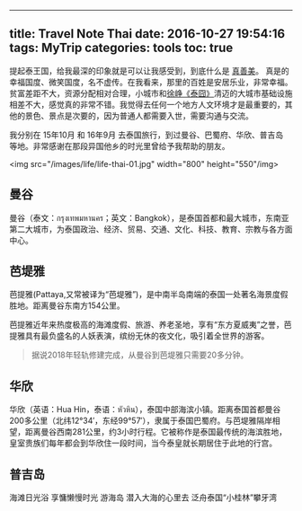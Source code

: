 
---
title: Travel Note Thai
date: 2016-10-27 19:54:16
tags: MyTrip
categories: tools
toc: true
---

提起泰王国，给我最深的印象就是可以让我感受到，到底什么是 [真善美][1]。 <!-- more -->真是的 幸福国度、微笑国度，名不虚传。在我看来，那里的百姓是安居乐业，非常幸福。贫富差距不大，资源分配相对合理，小城市和[徐峥《泰囧》][2]清迈的大城市基础设施相差不大，感觉真的非常不错。我觉得去任何一个地方人文环境才是最重要的，其他的景色、景点是次要的，因为普通人都需要入世，需要沟通与交流。

我分别在 15年10月 和 16年9月 去泰国旅行，到过曼谷、巴蜀府、华欣、普吉岛 等地。非常感谢在那段异国他乡的时光里曾给予我帮助的朋友。

<img src="/images/life/life-thai-01.jpg" width="800" height="550"/img>


## 曼谷

曼谷（泰文：กรุงเทพมหานคร；英文：Bangkok），是泰国首都和最大城市，东南亚第二大城市，为泰国政治、经济、贸易、交通、文化、科技、教育、宗教与各方面中心。

## 芭堤雅

芭提雅(Pattaya,又常被译为“芭堤雅”)，是中南半岛南端的泰国一处著名海景度假胜地。距离曼谷东南方154公里。

芭提雅近年来热度极高的海滩度假、旅游、养老圣地，享有“东方夏威夷”之誉，芭提雅具有最负盛名的人妖表演，缤纷无休的夜文化，吸引着全世界的游客。

> 据说2018年轻轨修建完成，从曼谷到芭堤雅只需要20多分钟。

## 华欣

华欣（英语：Hua Hin，泰语：หัวหิน），泰国中部海滨小镇。距离泰国首都曼谷200多公里（北纬12°34′，东经99°57′），隶属于泰国巴蜀府。与芭堤雅隔岸相望，距离曼谷西南281公里，约3小时行程。它被称作是泰国最传统的海滨胜地，皇室贵族们每年都会到华欣住一段时间，当今泰皇就长期居住于此地的行宫。

## 普吉岛

海滩日光浴 享慵懒慢时光
游海岛 潜入大海的心里去
泛舟泰国“小桂林”攀牙湾 

[1]: https://zh.wikipedia.org/wiki/三字经
[2]: https://zh.wikipedia.org/wiki/人再囧途之泰囧
[3]: http://www.17u.com/destination/guide_show_3144_11.html
[11]: /images/life/life-thai-01.jpg
